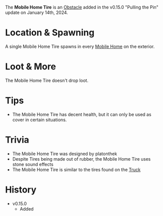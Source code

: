 The **Mobile Home Tire** is an [Obstacle](/obstacles) added in the v0.15.0 "Pulling the Pin" update on January 14th, 2024.

# Location & Spawning

A single Mobile Home Tire spawns in every [Mobile Home](/buildings/mobile_home) on the exterior.

# Loot & More

The Mobile Home Tire doesn't drop loot.

# Tips

- The Mobile Home Tire has decent health, but it can only be used as cover in certain situations.

# Trivia

- The Mobile Home Tire was designed by platonthek
- Despite Tires being made out of rubber, the Mobile Home Tire uses stone sound effects
- The Mobile Home Tire is similar to the tires found on the [Truck](/obstacles/truck)

# History

- v0.15.0
  - Added